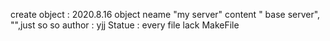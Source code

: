 create object : 2020.8.16
object neame "my server"
content " base server", "",just so so
author : yjj
Statue : every file lack MakeFile
